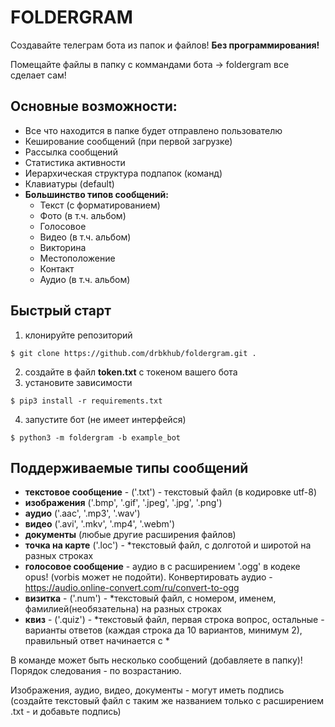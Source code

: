 # FOLDERGRAM
Создавайте телеграм бота из папок и файлов! <b>Без программирования!</b>

Помещайте файлы в папку с коммандами бота -> foldergram все сделает сам!

## Основные возможности:
* Все что находится в папке будет отправлено пользователю
* Кеширование сообщений (при первой загрузке)
* Рассылка сообщений
* Статистика активности
* Иерархическая структура подпапок (команд)
* Клавиатуры (default)
* <b>Большинство типов сообщений:</b>
  * Текст (с форматированием)
  * Фото (в т.ч. альбом)
  * Голосовое
  * Видео (в т.ч. альбом)
  * Викторина
  * Местоположение
  * Контакт
  * Аудио (в т.ч. альбом)
## Быстрый старт
1. клонируйте репозиторий

```$ git clone https://github.com/drbkhub/foldergram.git .```

2. создайте в файл <b>token.txt</b> c токеном вашего бота
3. установите зависимости
   
```$ pip3 install -r requirements.txt```
   
4. запустите бот (не имеет интерфейся)

```$ python3 -m foldergram -b example_bot```

## Поддерживаемые типы сообщений
- **текстовое сообщение** - ('.txt') - текстовый файл (в кодировке utf-8)
- **изображения** ('.bmp', '.gif', '.jpeg', '.jpg', '.png')
- **аудио** ('.aac', '.mp3', '.wav')
- **видео** ('.avi', '.mkv', '.mp4', '.webm')
- **документы** (любые другие расширения файлов)
- **точка на карте** ('.loc') - *текстовый файл, с долготой и широтой на разных строках
- **голосовое сообщение** - аудио в с расширением '.ogg' в кодеке opus! (vorbis может не подойти). Конвертировать аудио - https://audio.online-convert.com/ru/convert-to-ogg
- **визитка** - ('.num') - *текстовый файл, c номером, именем, фамилией(необязательна) на разных строках
- **квиз** - ('.quiz') - *текстовый файл, первая строка вопрос, остальные - варианты ответов (каждая строка да 10 вариантов, минимум 2), правильный ответ начинается с *

В команде может быть несколько сообщений (добавляете в папку)! Порядок следования - по возрастанию.

Изображения, аудио, видео, документы - могут иметь подпись (создайте текстовый файл с таким же названием только с расширением .txt - и добавьте подпись)
